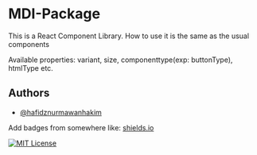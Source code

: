 
# MDI-Package

This is a React Component Library.
How to use it is the same as the usual components

Available properties: variant, size, componenttype(exp: buttonType), htmlType etc.


## Authors

- [@hafidznurmawanhakim](https://github.com/HafidzNurmawanHakim)


Add badges from somewhere like: [shields.io](https://shields.io/)

[![MIT License](https://img.shields.io/badge/License-MIT-green.svg)](https://choosealicense.com/licenses/mit/)




